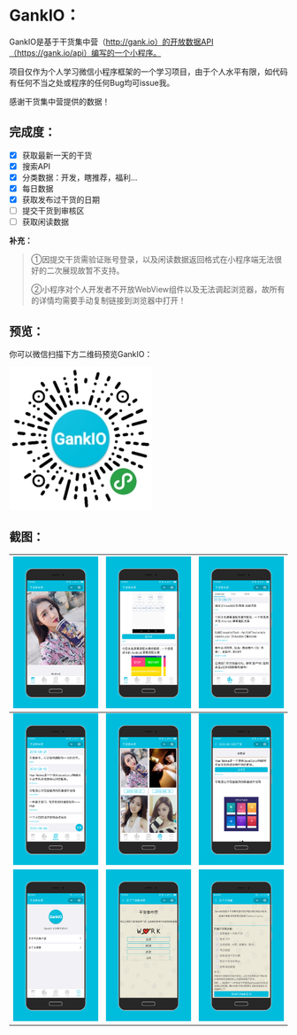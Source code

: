 # GankIO：

GankIO是基于干货集中营（http://gank.io）的开放数据API（https://gank.io/api）编写的一个小程序。

项目仅作为个人学习微信小程序框架的一个学习项目，由于个人水平有限，如代码有任何不当之处或程序的任何Bug均可issue我。

感谢干货集中营提供的数据！

## 完成度：

- [x] 获取最新一天的干货
- [x] 搜索API
- [x] 分类数据：开发，瞎推荐，福利...
- [x] 每日数据
- [x] 获取发布过干货的日期
- [ ] 提交干货到审核区
- [ ] 获取闲读数据

**补充：**

> ①因提交干货需验证账号登录，以及闲读数据返回格式在小程序端无法很好的二次展现故暂不支持。
>
> ②小程序对个人开发者不开放WebView组件以及无法调起浏览器，故所有的详情均需要手动复制链接到浏览器中打开！

## 预览：

你可以微信扫描下方二维码预览GankIO：

![appcode](appcode.jpg)

## 截图：

| ![1](shortcut\1.png) | ![2](shortcut\2.png) | ![3](shortcut\3.png) |
| -------------------- | -------------------- | -------------------- |
| ![4](shortcut\4.png) | ![5](shortcut\5.png) | ![6](shortcut\6.png) |
| ![7](shortcut\7.png) | ![8](shortcut\8.png) | ![9](shortcut\9.png) |


